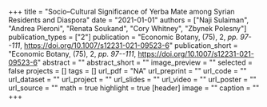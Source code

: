 +++
title = "Socio–Cultural Significance of Yerba Mate among Syrian Residents and Diaspora"
date = "2021-01-01"
authors = ["Naji Sulaiman", "Andrea Pieroni", "Renata Soukand", "Cory Whitney", "Zbynek Polesny"]
publication_types = ["2"]
publication = "Economic Botany, (75), 2, _pp. 97--111_, https://doi.org/10.1007/s12231-021-09523-6"
publication_short = "Economic Botany, (75), 2, _pp. 97--111_, https://doi.org/10.1007/s12231-021-09523-6"
abstract = ""
abstract_short = ""
image_preview = ""
selected = false
projects = []
tags = []
url_pdf = "NA"
url_preprint = ""
url_code = ""
url_dataset = ""
url_project = ""
url_slides = ""
url_video = ""
url_poster = ""
url_source = ""
math = true
highlight = true
[header]
image = ""
caption = ""
+++
